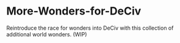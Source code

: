 # More-Wonders-for-DeCiv
Reintroduce the race for wonders into DeCiv with this collection of additional world wonders. (WIP)
